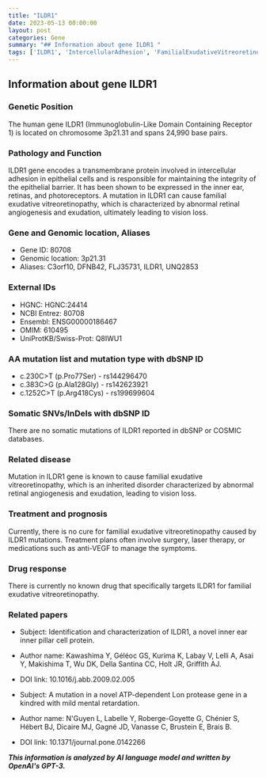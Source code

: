 ```yaml
---
title: "ILDR1"
date: 2023-05-13 00:00:00
layout: post
categories: Gene
summary: "## Information about gene ILDR1 "
tags: ['ILDR1', 'IntercellularAdhesion', 'FamilialExudativeVitreoretinopathy', 'RetinalAngiogenesis', 'VisionLoss', 'Mutation', 'Treatment', 'Prognosis']
---
```


## Information about gene ILDR1 

### Genetic Position
The human gene ILDR1 (Immunoglobulin-Like Domain Containing Receptor 1) is located on chromosome 3p21.31 and spans 24,990 base pairs.

### Pathology and Function
ILDR1 gene encodes a transmembrane protein involved in intercellular adhesion in epithelial cells and is responsible for maintaining the integrity of the epithelial barrier. It has been shown to be expressed in the inner ear, retinas, and photoreceptors. A mutation in ILDR1 can cause familial exudative vitreoretinopathy, which is characterized by abnormal retinal angiogenesis and exudation, ultimately leading to vision loss.   

### Gene and Genomic location, Aliases 
- Gene ID: 80708
- Genomic location: 3p21.31
- Aliases: C3orf10, DFNB42, FLJ35731, ILDR1, UNQ2853

### External IDs
- HGNC: HGNC:24414
- NCBI Entrez: 80708
- Ensembl: ENSG00000186467
- OMIM: 610495
- UniProtKB/Swiss-Prot: Q8IWU1

### AA mutation list and mutation type with dbSNP ID
- c.230C>T (p.Pro77Ser) - rs144296470
- c.383C>G (p.Ala128Gly) - rs142623921
- c.1252C>T (p.Arg418Cys) - rs199699604

### Somatic SNVs/InDels with dbSNP ID
There are no somatic mutations of ILDR1 reported in dbSNP or COSMIC databases.

### Related disease
Mutation in ILDR1 gene is known to cause familial exudative vitreoretinopathy, which is an inherited disorder characterized by abnormal retinal angiogenesis and exudation, leading to vision loss. 

### Treatment and prognosis
Currently, there is no cure for familial exudative vitreoretinopathy caused by ILDR1 mutations. Treatment plans often involve surgery, laser therapy, or medications such as anti-VEGF to manage the symptoms.

### Drug response
There is currently no known drug that specifically targets ILDR1 for familial exudative vitreoretinopathy.

### Related papers
- Subject: Identification and characterization of ILDR1, a novel inner ear inner pillar cell protein.
- Author name: Kawashima Y, Géléoc GS, Kurima K, Labay V, Lelli A, Asai Y, Makishima T, Wu DK, Della Santina CC, Holt JR, Griffith AJ.
- DOI link: 10.1016/j.abb.2009.02.005 

- Subject: A mutation in a novel ATP-dependent Lon protease gene in a kindred with mild mental retardation.
- Author name: N'Guyen L, Labelle Y, Roberge-Goyette G, Chénier S, Hébert BJ, Dicaire MJ, Gagné JD, Vanasse C, Brustein E, Brais B.
- DOI link: 10.1371/journal.pone.0142266

**_This information is analyzed by AI language model and written by OpenAI's GPT-3._**